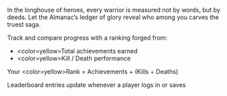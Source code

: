 ﻿In the longhouse of heroes, every warrior is measured not by words, but by deeds. Let the Almanac’s ledger of glory reveal who among you carves the truest saga.


Track and compare progress with a ranking forged from:

- <color=yellow>Total achievements</color> earned
- <color=yellow>Kill / Death</color> performance

Your <color=yellow>Rank</color> = Achievements + (Kills ÷ Deaths)

Leaderboard entries update whenever a player logs in or saves